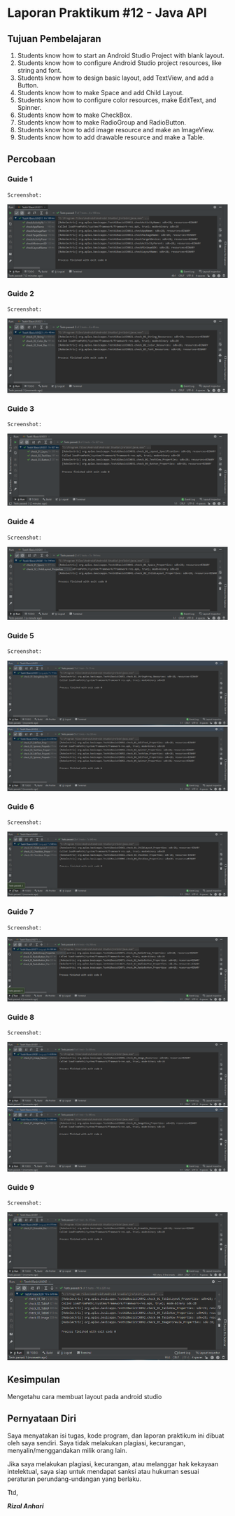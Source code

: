 # Laporan Praktikum #12 - Java API

## Tujuan Pembelajaran

1. Students know how to start an Android Studio Project with blank layout.
2. Students know how to configure Android Studio project resources, like string and font.
3. Students know how to design basic layout, add TextView, and add a Button.
4. Students know how to make Space and add Child Layout.
5. Students know how to configure color resources, make EditText, and Spinner.
6. Students know how to make CheckBox.
7. Students know how to make RadioGroup and RadioButton.
8. Students know how to add image resource and make an ImageView.
9. Students know how to add drawable resource and make a Table.

## Percobaan

### Guide 1

`Screenshot:`

![Guide1](img\test1.png)

### Guide 2

`Screenshot:`

![Guide2](img/test2.png)

### Guide 3

`Screenshot:`

![Guide3](img/test3.png)

### Guide 4

`Screenshot:`

![Guide4](img/test4.png)

### Guide 5

`Screenshot:`

![Guide5](img/test5_1.png)
![Guide5](img/test5_2.png)

### Guide 6

`Screenshot:`

![Guide4](img/test6.png)

### Guide 7

`Screenshot:`

![Guide4](img/test7.png)

### Guide 8

`Screenshot:`

![Guide4](img/test8_1.png)
![Guide4](img/test8_2.png)

### Guide 9

`Screenshot:`

![Guide4](img/test9_1.png)
![Guide4](img/test9_2.png)

## Kesimpulan

Mengetahu cara membuat layout pada android studio

## Pernyataan Diri

Saya menyatakan isi tugas, kode program, dan laporan praktikum ini dibuat oleh saya sendiri. Saya tidak melakukan plagiasi, kecurangan, menyalin/menggandakan milik orang lain.

Jika saya melakukan plagiasi, kecurangan, atau melanggar hak kekayaan intelektual, saya siap untuk mendapat sanksi atau hukuman sesuai peraturan perundang-undangan yang berlaku.

Ttd,

***Rizal Anhari***